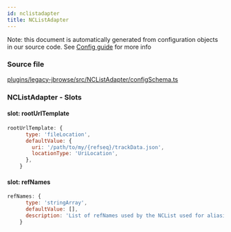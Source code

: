 ```yaml
---
id: nclistadapter
title: NCListAdapter
---
```


Note: this document is automatically generated from configuration objects in our
source code. See [Config guide](/docs/config_guide) for more info

### Source file

[plugins/legacy-jbrowse/src/NCListAdapter/configSchema.ts](https://github.com/GMOD/jbrowse-components/blob/main/plugins/legacy-jbrowse/src/NCListAdapter/configSchema.ts)

### NCListAdapter - Slots

#### slot: rootUrlTemplate

```js
rootUrlTemplate: {
      type: 'fileLocation',
      defaultValue: {
        uri: '/path/to/my/{refseq}/trackData.json',
        locationType: 'UriLocation',
      },
    }
```

#### slot: refNames

```js
refNames: {
      type: 'stringArray',
      defaultValue: [],
      description: 'List of refNames used by the NCList used for aliasing',
    }
```
